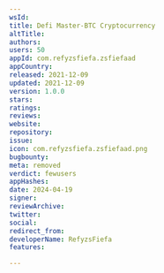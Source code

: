 ```yaml
---
wsId: 
title: Defi Master-BTC Cryptocurrency
altTitle: 
authors: 
users: 50
appId: com.refyzsfiefa.zsfiefaad
appCountry: 
released: 2021-12-09
updated: 2021-12-09
version: 1.0.0
stars: 
ratings: 
reviews: 
website: 
repository: 
issue: 
icon: com.refyzsfiefa.zsfiefaad.png
bugbounty: 
meta: removed
verdict: fewusers
appHashes: 
date: 2024-04-19
signer: 
reviewArchive: 
twitter: 
social: 
redirect_from: 
developerName: RefyzsFiefa
features: 

---
```


